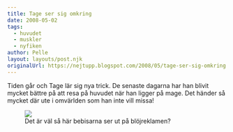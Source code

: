 ```yaml
---
title: Tage ser sig omkring
date: 2008-05-02
tags: 
  - huvudet
  - muskler
  - nyfiken	
author: Pelle
layout: layouts/post.njk
originalUrl: https://nejtupp.blogspot.com/2008/05/tage-ser-sig-omkring.html
---
```


Tiden går och Tage lär sig nya trick. De senaste dagarna har han blivit mycket bättre på att resa på huvudet när han ligger på mage. Det händer så mycket där ute i omvärlden som han inte vill missa!

<figure>
	<img src="../../../img/2008/05/_MG_1174_1024pix.jpg">
	<figcaption>Det är väl så här bebisarna ser ut på blöjreklamen?</figcaption>
</figure>
